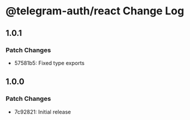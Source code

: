 # @telegram-auth/react Change Log

## 1.0.1

### Patch Changes

- 57581b5: Fixed type exports

## 1.0.0

### Patch Changes

- 7c92821: Initial release
